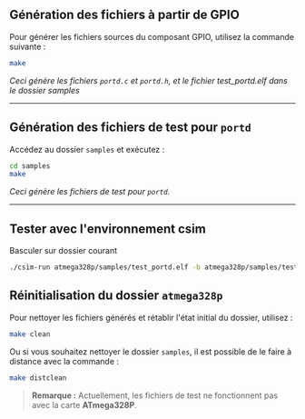 ## Génération des fichiers à partir de GPIO

Pour générer les fichiers sources du composant GPIO, utilisez la commande suivante :

```sh
make
```

*Ceci génère les fichiers `portd.c` et `portd.h`, et le fichier test_portd.elf dans le dossier samples*

---

## Génération des fichiers de test pour `portd`

Accédez au dossier `samples` et exécutez :

```sh
cd samples
make
```

*Ceci génère les fichiers de test pour `portd`.*

---

## Tester avec l'environnement csim
Basculer sur dossier courant
```sh
./csim-run atmega328p/samples/test_portd.elf -b atmega328p/samples/test_portd.yaml
```

## Réinitialisation du dossier `atmega328p`

Pour nettoyer les fichiers générés et rétablir l'état initial du dossier, utilisez :

```sh
make clean
```

Ou si vous souhaitez nettoyer le dossier `samples`, il est possible de le faire à distance avec la commande :

```sh
make distclean
```

> **Remarque :** Actuellement, les fichiers de test ne fonctionnent pas avec la carte **ATmega328P**.